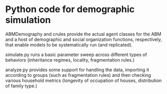 # Python code for demographic simulation

ABMDemography and crules provide the actual agent classes for the ABM and a host of demographic and social organization functions, respectively, that enable models to be systematically run (and replicated).

simulate.py runs a basic parameter sweep across different types of behaviors (inheritance regimes, locality, fragmentation rules.)

analyze.py provides some support for handling the data, importing it according to groups (such as fragmentation rules) and then checking various household metrics (longevity of occupation of houses, distribution of family type.)
